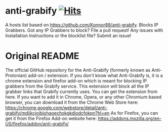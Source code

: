 # anti-grabify [![Hits](https://hits.seeyoufarm.com/api/count/incr/badge.svg?url=https%3A%2F%2Fgithub.com%2Fqfoxb%2Fanti-grabify&count_bg=%2379C83D&title_bg=%23555555&icon=&icon_color=%23E7E7E7&title=hits&edge_flat=false)](https://hits.seeyoufarm.com)
A hosts list based on https://github.com/Konnor88/anti-grabify. Blocks IP Grabbers.
Got any IP Grabbers to block? File a pull request!
Any issues with Installation Instructions or the blocklist file? Submit an issue!
# Original README
The official GitHub repository for the Anti-Grabify (formerly known as Anti-Protonian) add-on / extension. If you don't know what Anti-Grabify is, it is a chrome extension and firefox add-on which is meant for blocking IP grabbers from the Grabify service. This extension will block all the IP grabber links that Grabify currently uses. You can get the extension from here. If you want to add it in Chrome, Opera, or any other Chromium based browser, you can download it from the Chrome Web Store here: https://chrome.google.com/webstore/detail/anti-grabify/mdiikcjojbiohaoechokgkdiodcfokpn?hl=en As for Firefox, you can get it from the Firefox Add-on website here: https://addons.mozilla.org/en-US/firefox/addon/anti-grabify/ 
